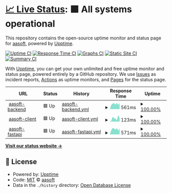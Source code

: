 # [📈 Live Status](https://upptime.aasoft.link): <!--live status--> **🟩 All systems operational**

This repository contains the open-source uptime monitor and status page for [aasoft](https://upptime.aasoft.link), powered by [Upptime](https://github.com/upptime/upptime).

[![Uptime CI](https://github.com/aasoft/check-aasoft/workflows/Uptime%20CI/badge.svg)](https://github.com/aasoft/check-aasoft/actions?query=workflow%3A%22Uptime+CI%22)
[![Response Time CI](https://github.com/aasoft/check-aasoft/workflows/Response%20Time%20CI/badge.svg)](https://github.com/aasoft/check-aasoft/actions?query=workflow%3A%22Response+Time+CI%22)
[![Graphs CI](https://github.com/aasoft/check-aasoft/workflows/Graphs%20CI/badge.svg)](https://github.com/aasoft/check-aasoft/actions?query=workflow%3A%22Graphs+CI%22)
[![Static Site CI](https://github.com/aasoft/check-aasoft/workflows/Static%20Site%20CI/badge.svg)](https://github.com/aasoft/check-aasoft/actions?query=workflow%3A%22Static+Site+CI%22)
[![Summary CI](https://github.com/aasoft/check-aasoft/workflows/Summary%20CI/badge.svg)](https://github.com/aasoft/check-aasoft/actions?query=workflow%3A%22Summary+CI%22)

With [Upptime](https://upptime.js.org), you can get your own unlimited and free uptime monitor and status page, powered entirely by a GitHub repository. We use [Issues](https://github.com/aasoft/check-aasoft/issues) as incident reports, [Actions](https://github.com/aasoft/check-aasoft/actions) as uptime monitors, and [Pages](https://upptime.aasoft.link) for the status page.

<!--start: status pages-->
<!-- This summary is generated by Upptime (https://github.com/upptime/upptime) -->
<!-- Do not edit this manually, your changes will be overwritten -->
<!-- prettier-ignore -->
| URL | Status | History | Response Time | Uptime |
| --- | ------ | ------- | ------------- | ------ |
| <img alt="" src="https://icons.duckduckgo.com/ip3/api.aasoft.link.ico" height="13"> [aasoft-backend](https://api.aasoft.link) | 🟩 Up | [aasoft-backend.yml](https://github.com/tnlvof/check-aasoft/commits/HEAD/history/aasoft-backend.yml) | <details><summary><img alt="Response time graph" src="./graphs/aasoft-backend/response-time-week.png" height="20"> 561ms</summary><br><a href="https://upptime.aasoft.link/history/aasoft-backend"><img alt="Response time 766" src="https://img.shields.io/endpoint?url=https%3A%2F%2Fraw.githubusercontent.com%2Ftnlvof%2Fcheck-aasoft%2FHEAD%2Fapi%2Faasoft-backend%2Fresponse-time.json"></a><br><a href="https://upptime.aasoft.link/history/aasoft-backend"><img alt="24-hour response time 659" src="https://img.shields.io/endpoint?url=https%3A%2F%2Fraw.githubusercontent.com%2Ftnlvof%2Fcheck-aasoft%2FHEAD%2Fapi%2Faasoft-backend%2Fresponse-time-day.json"></a><br><a href="https://upptime.aasoft.link/history/aasoft-backend"><img alt="7-day response time 561" src="https://img.shields.io/endpoint?url=https%3A%2F%2Fraw.githubusercontent.com%2Ftnlvof%2Fcheck-aasoft%2FHEAD%2Fapi%2Faasoft-backend%2Fresponse-time-week.json"></a><br><a href="https://upptime.aasoft.link/history/aasoft-backend"><img alt="30-day response time 589" src="https://img.shields.io/endpoint?url=https%3A%2F%2Fraw.githubusercontent.com%2Ftnlvof%2Fcheck-aasoft%2FHEAD%2Fapi%2Faasoft-backend%2Fresponse-time-month.json"></a><br><a href="https://upptime.aasoft.link/history/aasoft-backend"><img alt="1-year response time 766" src="https://img.shields.io/endpoint?url=https%3A%2F%2Fraw.githubusercontent.com%2Ftnlvof%2Fcheck-aasoft%2FHEAD%2Fapi%2Faasoft-backend%2Fresponse-time-year.json"></a></details> | <details><summary><a href="https://upptime.aasoft.link/history/aasoft-backend">100.00%</a></summary><a href="https://upptime.aasoft.link/history/aasoft-backend"><img alt="All-time uptime 99.85%" src="https://img.shields.io/endpoint?url=https%3A%2F%2Fraw.githubusercontent.com%2Ftnlvof%2Fcheck-aasoft%2FHEAD%2Fapi%2Faasoft-backend%2Fuptime.json"></a><br><a href="https://upptime.aasoft.link/history/aasoft-backend"><img alt="24-hour uptime 100.00%" src="https://img.shields.io/endpoint?url=https%3A%2F%2Fraw.githubusercontent.com%2Ftnlvof%2Fcheck-aasoft%2FHEAD%2Fapi%2Faasoft-backend%2Fuptime-day.json"></a><br><a href="https://upptime.aasoft.link/history/aasoft-backend"><img alt="7-day uptime 100.00%" src="https://img.shields.io/endpoint?url=https%3A%2F%2Fraw.githubusercontent.com%2Ftnlvof%2Fcheck-aasoft%2FHEAD%2Fapi%2Faasoft-backend%2Fuptime-week.json"></a><br><a href="https://upptime.aasoft.link/history/aasoft-backend"><img alt="30-day uptime 100.00%" src="https://img.shields.io/endpoint?url=https%3A%2F%2Fraw.githubusercontent.com%2Ftnlvof%2Fcheck-aasoft%2FHEAD%2Fapi%2Faasoft-backend%2Fuptime-month.json"></a><br><a href="https://upptime.aasoft.link/history/aasoft-backend"><img alt="1-year uptime 99.85%" src="https://img.shields.io/endpoint?url=https%3A%2F%2Fraw.githubusercontent.com%2Ftnlvof%2Fcheck-aasoft%2FHEAD%2Fapi%2Faasoft-backend%2Fuptime-year.json"></a></details>
| <img alt="" src="https://icons.duckduckgo.com/ip3/aasoft.link.ico" height="13"> [aasoft-client](https://aasoft.link) | 🟩 Up | [aasoft-client.yml](https://github.com/tnlvof/check-aasoft/commits/HEAD/history/aasoft-client.yml) | <details><summary><img alt="Response time graph" src="./graphs/aasoft-client/response-time-week.png" height="20"> 123ms</summary><br><a href="https://upptime.aasoft.link/history/aasoft-client"><img alt="Response time 170" src="https://img.shields.io/endpoint?url=https%3A%2F%2Fraw.githubusercontent.com%2Ftnlvof%2Fcheck-aasoft%2FHEAD%2Fapi%2Faasoft-client%2Fresponse-time.json"></a><br><a href="https://upptime.aasoft.link/history/aasoft-client"><img alt="24-hour response time 125" src="https://img.shields.io/endpoint?url=https%3A%2F%2Fraw.githubusercontent.com%2Ftnlvof%2Fcheck-aasoft%2FHEAD%2Fapi%2Faasoft-client%2Fresponse-time-day.json"></a><br><a href="https://upptime.aasoft.link/history/aasoft-client"><img alt="7-day response time 123" src="https://img.shields.io/endpoint?url=https%3A%2F%2Fraw.githubusercontent.com%2Ftnlvof%2Fcheck-aasoft%2FHEAD%2Fapi%2Faasoft-client%2Fresponse-time-week.json"></a><br><a href="https://upptime.aasoft.link/history/aasoft-client"><img alt="30-day response time 119" src="https://img.shields.io/endpoint?url=https%3A%2F%2Fraw.githubusercontent.com%2Ftnlvof%2Fcheck-aasoft%2FHEAD%2Fapi%2Faasoft-client%2Fresponse-time-month.json"></a><br><a href="https://upptime.aasoft.link/history/aasoft-client"><img alt="1-year response time 170" src="https://img.shields.io/endpoint?url=https%3A%2F%2Fraw.githubusercontent.com%2Ftnlvof%2Fcheck-aasoft%2FHEAD%2Fapi%2Faasoft-client%2Fresponse-time-year.json"></a></details> | <details><summary><a href="https://upptime.aasoft.link/history/aasoft-client">100.00%</a></summary><a href="https://upptime.aasoft.link/history/aasoft-client"><img alt="All-time uptime 100.00%" src="https://img.shields.io/endpoint?url=https%3A%2F%2Fraw.githubusercontent.com%2Ftnlvof%2Fcheck-aasoft%2FHEAD%2Fapi%2Faasoft-client%2Fuptime.json"></a><br><a href="https://upptime.aasoft.link/history/aasoft-client"><img alt="24-hour uptime 100.00%" src="https://img.shields.io/endpoint?url=https%3A%2F%2Fraw.githubusercontent.com%2Ftnlvof%2Fcheck-aasoft%2FHEAD%2Fapi%2Faasoft-client%2Fuptime-day.json"></a><br><a href="https://upptime.aasoft.link/history/aasoft-client"><img alt="7-day uptime 100.00%" src="https://img.shields.io/endpoint?url=https%3A%2F%2Fraw.githubusercontent.com%2Ftnlvof%2Fcheck-aasoft%2FHEAD%2Fapi%2Faasoft-client%2Fuptime-week.json"></a><br><a href="https://upptime.aasoft.link/history/aasoft-client"><img alt="30-day uptime 100.00%" src="https://img.shields.io/endpoint?url=https%3A%2F%2Fraw.githubusercontent.com%2Ftnlvof%2Fcheck-aasoft%2FHEAD%2Fapi%2Faasoft-client%2Fuptime-month.json"></a><br><a href="https://upptime.aasoft.link/history/aasoft-client"><img alt="1-year uptime 100.00%" src="https://img.shields.io/endpoint?url=https%3A%2F%2Fraw.githubusercontent.com%2Ftnlvof%2Fcheck-aasoft%2FHEAD%2Fapi%2Faasoft-client%2Fuptime-year.json"></a></details>
| <img alt="" src="https://icons.duckduckgo.com/ip3/fastapi.aasoft.link.ico" height="13"> [aasoft-fastapi](https://fastapi.aasoft.link) | 🟩 Up | [aasoft-fastapi.yml](https://github.com/tnlvof/check-aasoft/commits/HEAD/history/aasoft-fastapi.yml) | <details><summary><img alt="Response time graph" src="./graphs/aasoft-fastapi/response-time-week.png" height="20"> 571ms</summary><br><a href="https://upptime.aasoft.link/history/aasoft-fastapi"><img alt="Response time 571" src="https://img.shields.io/endpoint?url=https%3A%2F%2Fraw.githubusercontent.com%2Ftnlvof%2Fcheck-aasoft%2FHEAD%2Fapi%2Faasoft-fastapi%2Fresponse-time.json"></a><br><a href="https://upptime.aasoft.link/history/aasoft-fastapi"><img alt="24-hour response time 641" src="https://img.shields.io/endpoint?url=https%3A%2F%2Fraw.githubusercontent.com%2Ftnlvof%2Fcheck-aasoft%2FHEAD%2Fapi%2Faasoft-fastapi%2Fresponse-time-day.json"></a><br><a href="https://upptime.aasoft.link/history/aasoft-fastapi"><img alt="7-day response time 571" src="https://img.shields.io/endpoint?url=https%3A%2F%2Fraw.githubusercontent.com%2Ftnlvof%2Fcheck-aasoft%2FHEAD%2Fapi%2Faasoft-fastapi%2Fresponse-time-week.json"></a><br><a href="https://upptime.aasoft.link/history/aasoft-fastapi"><img alt="30-day response time 591" src="https://img.shields.io/endpoint?url=https%3A%2F%2Fraw.githubusercontent.com%2Ftnlvof%2Fcheck-aasoft%2FHEAD%2Fapi%2Faasoft-fastapi%2Fresponse-time-month.json"></a><br><a href="https://upptime.aasoft.link/history/aasoft-fastapi"><img alt="1-year response time 571" src="https://img.shields.io/endpoint?url=https%3A%2F%2Fraw.githubusercontent.com%2Ftnlvof%2Fcheck-aasoft%2FHEAD%2Fapi%2Faasoft-fastapi%2Fresponse-time-year.json"></a></details> | <details><summary><a href="https://upptime.aasoft.link/history/aasoft-fastapi">100.00%</a></summary><a href="https://upptime.aasoft.link/history/aasoft-fastapi"><img alt="All-time uptime 99.83%" src="https://img.shields.io/endpoint?url=https%3A%2F%2Fraw.githubusercontent.com%2Ftnlvof%2Fcheck-aasoft%2FHEAD%2Fapi%2Faasoft-fastapi%2Fuptime.json"></a><br><a href="https://upptime.aasoft.link/history/aasoft-fastapi"><img alt="24-hour uptime 100.00%" src="https://img.shields.io/endpoint?url=https%3A%2F%2Fraw.githubusercontent.com%2Ftnlvof%2Fcheck-aasoft%2FHEAD%2Fapi%2Faasoft-fastapi%2Fuptime-day.json"></a><br><a href="https://upptime.aasoft.link/history/aasoft-fastapi"><img alt="7-day uptime 100.00%" src="https://img.shields.io/endpoint?url=https%3A%2F%2Fraw.githubusercontent.com%2Ftnlvof%2Fcheck-aasoft%2FHEAD%2Fapi%2Faasoft-fastapi%2Fuptime-week.json"></a><br><a href="https://upptime.aasoft.link/history/aasoft-fastapi"><img alt="30-day uptime 100.00%" src="https://img.shields.io/endpoint?url=https%3A%2F%2Fraw.githubusercontent.com%2Ftnlvof%2Fcheck-aasoft%2FHEAD%2Fapi%2Faasoft-fastapi%2Fuptime-month.json"></a><br><a href="https://upptime.aasoft.link/history/aasoft-fastapi"><img alt="1-year uptime 99.83%" src="https://img.shields.io/endpoint?url=https%3A%2F%2Fraw.githubusercontent.com%2Ftnlvof%2Fcheck-aasoft%2FHEAD%2Fapi%2Faasoft-fastapi%2Fuptime-year.json"></a></details>

<!--end: status pages-->

[**Visit our status website →**](https://upptime.aasoft.link)

## 📄 License

- Powered by: [Upptime](https://github.com/upptime/upptime)
- Code: [MIT](./LICENSE) © [aasoft](https://upptime.aasoft.link)
- Data in the `./history` directory: [Open Database License](https://opendatacommons.org/licenses/odbl/1-0/)
